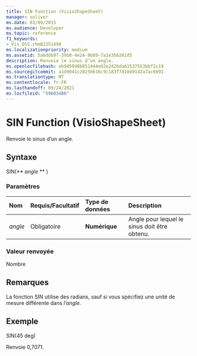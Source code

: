 ```yaml
---
title: SIN Function (VisioShapeSheet)
manager: soliver
ms.date: 03/09/2015
ms.audience: Developer
ms.topic: reference
f1_keywords:
- Vis_DSS.chm82251498
ms.localizationpriority: medium
ms.assetid: 5a6ddb97-39b8-4e24-9b89-7a1e3bb261d5
description: Renvoie le sinus d’un angle.
ms.openlocfilehash: eb9459d8b851444e62e242bda61537553bbf2c19
ms.sourcegitcommit: a1d9041c20256616c9c183f7d1049142a7ac6991
ms.translationtype: MT
ms.contentlocale: fr-FR
ms.lasthandoff: 09/24/2021
ms.locfileid: "59603486"
---
```

# <a name="sin-function-visioshapesheet"></a>SIN Function (VisioShapeSheet)

Renvoie le sinus d’un angle. 
  
## <a name="syntax"></a>Syntaxe

SIN(** *angle* ** ) 
  
### <a name="parameters"></a>Paramètres

|**Nom**|**Requis/Facultatif**|**Type de données**|**Description**|
|:-----|:-----|:-----|:-----|
| _angle_ <br/> |Obligatoire  <br/> |**Numérique** <br/> |Angle pour lequel le sinus doit être obtenu.  <br/> |
   
### <a name="return-value"></a>Valeur renvoyée

Nombre
  
## <a name="remarks"></a>Remarques

La fonction SIN utilise des radians, sauf si vous spécifiez une unité de mesure différente dans _l’angle._
  
## <a name="example"></a>Exemple

SIN(45 deg) 
  
Renvoie 0,7071. 
  

